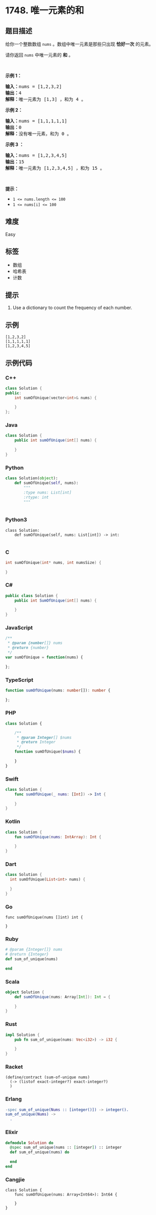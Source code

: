 # 1748. 唯一元素的和

## 题目描述

<p>给你一个整数数组 <code>nums</code> 。数组中唯一元素是那些只出现 <strong>恰好一次</strong> 的元素。</p>

<p>请你返回 <code>nums</code> 中唯一元素的 <strong>和</strong> 。</p>

<p> </p>

<p><strong>示例 1：</strong></p>

<pre><b>输入：</b>nums = [1,2,3,2]
<b>输出：</b>4
<b>解释：</b>唯一元素为 [1,3] ，和为 4 。
</pre>

<p><strong>示例 2：</strong></p>

<pre><b>输入：</b>nums = [1,1,1,1,1]
<b>输出：</b>0
<b>解释：</b>没有唯一元素，和为 0 。
</pre>

<p><strong>示例 3 ：</strong></p>

<pre><b>输入：</b>nums = [1,2,3,4,5]
<b>输出：</b>15
<b>解释：</b>唯一元素为 [1,2,3,4,5] ，和为 15 。
</pre>

<p> </p>

<p><strong>提示：</strong></p>

<ul>
	<li><code>1 &lt;= nums.length &lt;= 100</code></li>
	<li><code>1 &lt;= nums[i] &lt;= 100</code></li>
</ul>


## 难度

Easy

## 标签

- 数组
- 哈希表
- 计数

## 提示

1. Use a dictionary to count the frequency of each number.

## 示例

```
[1,2,3,2]
[1,1,1,1,1]
[1,2,3,4,5]
```

## 示例代码

### C++

```cpp
class Solution {
public:
    int sumOfUnique(vector<int>& nums) {
        
    }
};
```

### Java

```java
class Solution {
    public int sumOfUnique(int[] nums) {
        
    }
}
```

### Python

```python
class Solution(object):
    def sumOfUnique(self, nums):
        """
        :type nums: List[int]
        :rtype: int
        """
        
```

### Python3

```python3
class Solution:
    def sumOfUnique(self, nums: List[int]) -> int:
        
```

### C

```c
int sumOfUnique(int* nums, int numsSize) {
    
}
```

### C#

```csharp
public class Solution {
    public int SumOfUnique(int[] nums) {
        
    }
}
```

### JavaScript

```javascript
/**
 * @param {number[]} nums
 * @return {number}
 */
var sumOfUnique = function(nums) {
    
};
```

### TypeScript

```typescript
function sumOfUnique(nums: number[]): number {
    
};
```

### PHP

```php
class Solution {

    /**
     * @param Integer[] $nums
     * @return Integer
     */
    function sumOfUnique($nums) {
        
    }
}
```

### Swift

```swift
class Solution {
    func sumOfUnique(_ nums: [Int]) -> Int {
        
    }
}
```

### Kotlin

```kotlin
class Solution {
    fun sumOfUnique(nums: IntArray): Int {
        
    }
}
```

### Dart

```dart
class Solution {
  int sumOfUnique(List<int> nums) {
    
  }
}
```

### Go

```golang
func sumOfUnique(nums []int) int {
    
}
```

### Ruby

```ruby
# @param {Integer[]} nums
# @return {Integer}
def sum_of_unique(nums)
    
end
```

### Scala

```scala
object Solution {
    def sumOfUnique(nums: Array[Int]): Int = {
        
    }
}
```

### Rust

```rust
impl Solution {
    pub fn sum_of_unique(nums: Vec<i32>) -> i32 {
        
    }
}
```

### Racket

```racket
(define/contract (sum-of-unique nums)
  (-> (listof exact-integer?) exact-integer?)
  )
```

### Erlang

```erlang
-spec sum_of_unique(Nums :: [integer()]) -> integer().
sum_of_unique(Nums) ->
  .
```

### Elixir

```elixir
defmodule Solution do
  @spec sum_of_unique(nums :: [integer]) :: integer
  def sum_of_unique(nums) do
    
  end
end
```

### Cangjie

```cangjie
class Solution {
    func sumOfUnique(nums: Array<Int64>): Int64 {

    }
}
```

